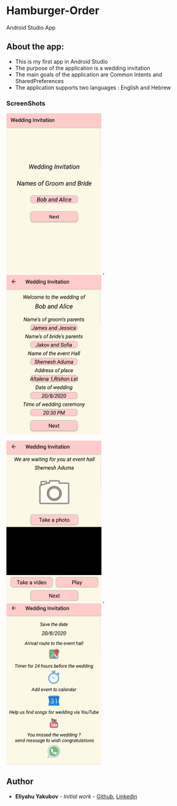 # Hamburger-Order
Android Studio App

## About the app:

- This is my first app in Android Studio 
- The purpose of the application is a wedding invitation 
- The main goals of the application are Common Intents and SharedPreferences 
- The application supports two languages : English and Hebrew


### ScreenShots
<img src="https://github.com/EliYakubov7/Wedding-Invitation/blob/master/screenshots/main_activity.jpg" width="250"> , <img src="https://github.com/EliYakubov7/Wedding-Invitation/blob/master/screenshots/details_activity.jpg" width="250">

<img src="https://github.com/EliYakubov7/Wedding-Invitation/blob/master/screenshots/picture_and_video_activity.jpg" width="250"> ,<img src="https://github.com/EliYakubov7/Wedding-Invitation/blob/master/screenshots/common_intents_activity.jpg" width="250">

## Author

* **Eliyahu Yakubov** - *Initial work* - [Github](https://github.com/EliYakubov7), [Linkedin](https://www.linkedin.com/in/eli-yakubov-961908173)


